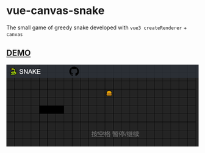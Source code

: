 # vue-canvas-snake
The small game of greedy snake developed with `vue3 createRenderer` + `canvas`

## [DEMO](https://huodoushigemi.github.io/vue-canvas-snake/)

<img src='./public/exmaple.png' />

